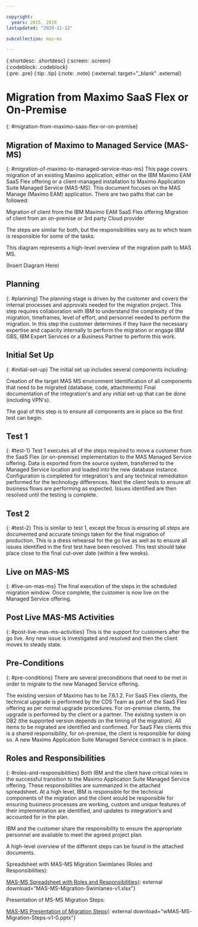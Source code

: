 ```yaml
---

copyright:
  years: 2015, 2020
lastupdated: "2020-11-12"

subcollection: mas-ms

---
```


{:shortdesc: .shortdesc}
{:screen: .screen}  
{:codeblock: .codeblock}  
{:pre: .pre}
{:tip: .tip}
{:note: .note}
{:external: target="_blank" .external}

# Migration from Maximo SaaS Flex or On-Premise
{: #migration-from-maximo-saas-flex-or-on-premise}
## Migration of Maximo to Managed Service (MAS-MS)
{: #migration-of-maximo-to-managed-service-mas-ms}
This page covers migration of an existing Maximo application, either on the IBM Maximo EAM SaaS Flex offering or a client-managed installation to Maximo Application Suite Managed Service (MAS-MS). This document focuses on the MAS Manage (Maximo EAM) application.  There are two paths that can be followed:

Migration of client from the IBM Maximo EAM SaaS Flex offering
Migration of client from an on-premise or 3rd party Cloud provider

The steps are similar for both, but the responsibilities vary as to which team is responsible for some of the tasks.

This diagram represents a high-level overview of the migration path to MAS MS.  

(Insert Diagram Here)

## Planning
{: #planning}
The planning stage is driven by the customer and covers the internal processes and approvals needed for the migration project.  This step requires collaboration with IBM to understand the complexity of the migration, timeframes, level of effort, and personnel needed to perform the migration.  In this step the customer determines if they have the necessary expertise and capacity internally to perform the migration or engage IBM GBS, IBM Expert Services or a Business Partner to perform this work.

## Initial Set Up
{: #initial-set-up}
The initial set up includes several components including:

Creation of the target MAS MS environment
Identification of all components that need to be migrated (database, code, attachments)
Final documentation of the integration's and any initial set-up that can be done (including VPN's). 

The goal of this step is to ensure all components are in place so the first test can begin. 

## Test 1
{: #test-1}
Test 1 executes all of the steps required to move a customer from the SaaS Flex (or on-premise) implementation to the MAS Managed Service offering.  Data is exported from the source system, transferred to the Managed Service location and loaded into the new database instance.  Configuration is completed for integration's and any technical remediation performed for the technology differences.  Next the client tests to ensure all business flows are performing as expected.  Issues identified are then resolved until the testing is complete.

## Test 2
{: #test-2}
This is similar to test 1, except the focus is ensuring all steps are documented and accurate timings taken for the final migration of production.  This is a dress rehearsal for the go live as well as to ensure all issues identified in the first test have been resolved.  This test should take place close to the final cut-over date (within a few weeks).

## Live on MAS-MS
{: #live-on-mas-ms}
The final execution of the steps in the scheduled migration window.  Once complete, the customer is now live on the Managed Service offering.

## Post Live MAS-MS Activities
{: #post-live-mas-ms-activities}
This is the support for customers after the go live.  Any new issue is investigated and resolved and then the client moves to steady state.

## Pre-Conditions
{: #pre-conditions}
There are several preconditions that need to be met in order to migrate to the new Managed Service offering.

The existing version of Maximo has to be 7.6.1.2.  For SaaS Flex clients, the technical upgrade is performed by the CDS Team as part of the SaaS Flex offering as per normal upgrade procedures.  For on-premise clients, the upgrade is performed by the client or a partner. 
The existing system is on DB2 (the supported version depends on the timing of the migration).
All items to be migrated are identified and confirmed.  For SaaS Flex clients this is a shared responsibility, for on-premise, the client is responsible for doing so.
A new Maximo Application Suite Managed Service contract is in place.

## Roles and Responsibilities
{: #roles-and-responsibilities}
Both IBM and the client have critical roles in the successful transition to the Maximo Application Suite Managed Service offering. These responsibilities are summarized in the attached spreadsheet.  At a high level, IBM is responsible for the technical components of the migration and the client would be responsible for ensuring business processes are working, custom and unique features of their implementation are identified, and updates to integration's and accounted for in the plan.

IBM and the customer share the responsibility to ensure the appropriate personnel are available to meet the agreed project plan.

A high-level overview of the different steps can be found in the attached documents.

Spreadsheet with MAS-MS Migration Swimlanes (Roles and Responsibilities):

[MAS-MS Spreadsheet with Roles and Responsibilities](downloads/MAS-MS-Migration-Swimlanes-v1.xlsx){: external download="MAS-MS-Migration-Swimlanes-v1.xlsx"}

Presentation of MS-MS Migration Steps:

[MAS-MS Presentation of Migration Steps](downloads/MAS-MS-Migration-Steps-v1-0.pptx){: external download="wMAS-MS-Migration-Steps-v1-0.pptx"}